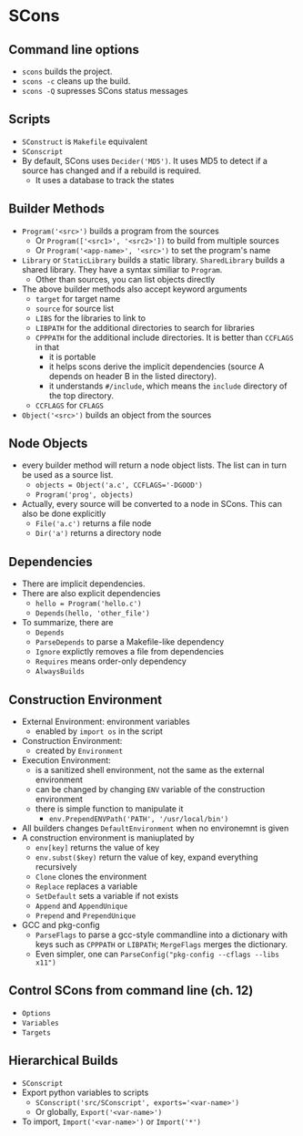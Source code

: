 SCons
=====

## Command line options

- `scons` builds the project.
- `scons -c` cleans up the build.
- `scons -Q` supresses SCons status messages

## Scripts

- `SConstruct` is `Makefile` equivalent
- `SConscript`
- By default, SCons uses `Decider('MD5')`.  It uses MD5 to detect if a source
  has changed and if a rebuild is required.
  - It uses a database to track the states

## Builder Methods

- `Program('<src>')` builds a program from the sources
  - Or `Program(['<src1>', '<src2>'])` to build from multiple sources
  - Or `Program('<app-name>', '<src>')` to set the program's name
- `Library` or `StaticLibrary` builds a static library.  `SharedLibrary` builds
  a shared library.  They have a syntax similiar to `Program`.
  - Other than sources, you can list objects directly
- The above builder methods also accept keyword arguments
  - `target` for target name
  - `source` for source list
  - `LIBS` for the libraries to link to
  - `LIBPATH` for the additional directories to search for libraries
  - `CPPPATH` for the additional include directories.  It is better than
    `CCFLAGS` in that
    * it is portable
    * it helps scons derive the implicit dependencies (source A depends on
      header B in the listed directory).
    * it understands `#/include`, which means the `include` directory of the
      top directory.
  - `CCFLAGS` for `CFLAGS`
- `Object('<src>')` builds an object from the sources

## Node Objects

- every builder method will return a node object lists.  The list can in turn be
  used as a source list.
  - `objects = Object('a.c', CCFLAGS='-DGOOD')`
  - `Program('prog', objects)`
- Actually, every source will be converted to a node in SCons.  This can also be
  done explicitly
  - `File('a.c')` returns a file node
  - `Dir('a')` returns a directory node

## Dependencies

- There are implicit dependencies.
- There are also explicit dependencies
  - `hello = Program('hello.c')`
  - `Depends(hello, 'other_file')`
- To summarize, there are
  - `Depends`
  - `ParseDepends` to parse a Makefile-like dependency
  - `Ignore` explictly removes a file from dependencies
  - `Requires` means order-only dependency
  - `AlwaysBuilds`

## Construction Environment

- External Environment: environment variables
  - enabled by `import os` in the script
- Construction Environment:
  - created by `Environment`
- Execution Environment:
  - is a sanitized shell environment, not the same as the external environment
  - can be changed by changing `ENV` variable of the construction environment
  - there is simple function to manipulate it
    * `env.PrependENVPath('PATH', '/usr/local/bin')`
- All builders changes `DefaultEnvironment` when no environemnt is given
- A construction environment is maniuplated by
  - `env[key]` returns the value of key
  - `env.subst($key)` return the value of key, expand everything recursively
  - `Clone` clones the environment
  - `Replace` replaces a variable
  - `SetDefault` sets a variable if not exists
  - `Append` and `AppendUnique`
  - `Prepend` and `PrependUnique`
- GCC and pkg-config
  - `ParseFlags` to parse a gcc-style commandline into a dictionary with
    keys such as `CPPPATH` or `LIBPATH`; `MergeFlags` merges the dictionary.
  - Even simpler, one can `ParseConfig("pkg-config --cflags --libs x11")`

## Control SCons from command line (ch. 12)

- `Options`
- `Variables`
- `Targets`

## Hierarchical Builds

- `SConscript`
- Export python variables to scripts
  - `SConscript('src/SConscript', exports='<var-name>')`
  - Or globally, `Export('<var-name>')`
- To import, `Import('<var-name>')` or `Import('*')`
